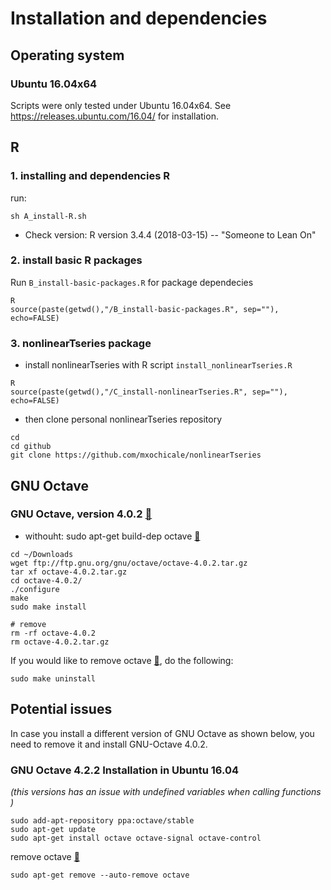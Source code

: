 # Installation and dependencies 

## Operating system 
### Ubuntu 16.04x64
Scripts were only tested under Ubuntu 16.04x64. 
See https://releases.ubuntu.com/16.04/ for installation. 

## R
### 1. installing and dependencies R
run:
```
sh A_install-R.sh
```
* Check version: R version 3.4.4 (2018-03-15) -- "Someone to Lean On"

### 2. install basic R packages
Run `B_install-basic-packages.R` for package dependecies
```
R
source(paste(getwd(),"/B_install-basic-packages.R", sep=""), echo=FALSE)
```

### 3. nonlinearTseries package

* install nonlinearTseries with R script `install_nonlinearTseries.R`
```
R
source(paste(getwd(),"/C_install-nonlinearTseries.R", sep=""), echo=FALSE)
```

* then clone personal nonlinearTseries repository
```
cd
cd github
git clone https://github.com/mxochicale/nonlinearTseries
```



## GNU Octave

### GNU Octave, version 4.0.2 [:link:](https://unix.stackexchange.com/questions/280195/how-to-install-octave-without-gui-in-ubuntu-16-0://unix.stackexchange.com/questions/280195/how-to-install-octave-without-gui-in-ubuntu-16-04)

* withouht: sudo apt-get build-dep octave [:link:](https://askubuntu.com/questions/730322/how-to-install-octave-in-ubuntu-14-04-using-terminal#comment1083602_730333)

```
cd ~/Downloads
wget ftp://ftp.gnu.org/gnu/octave/octave-4.0.2.tar.gz
tar xf octave-4.0.2.tar.gz
cd octave-4.0.2/
./configure
make 
sudo make install

# remove
rm -rf octave-4.0.2
rm octave-4.0.2.tar.gz 
```

If you would like to remove octave [:link:](https://askubuntu.com/questions/814054/uninstalling-octave-from-ubuntu-16-04-lts), do the following:
```
sudo make uninstall
```



## Potential issues 
In case you install a different version of GNU Octave as shown below, you need to remove it and install GNU-Octave 4.0.2.
### GNU Octave 4.2.2 Installation in Ubuntu 16.04
*(this versions has an issue with undefined variables when calling functions )*
```
sudo add-apt-repository ppa:octave/stable
sudo apt-get update
sudo apt-get install octave octave-signal octave-control
```
remove octave [:link:](https://askubuntu.com/questions/814054/uninstalling-octave-from-ubuntu-16-04-lts) 
```
sudo apt-get remove --auto-remove octave
```